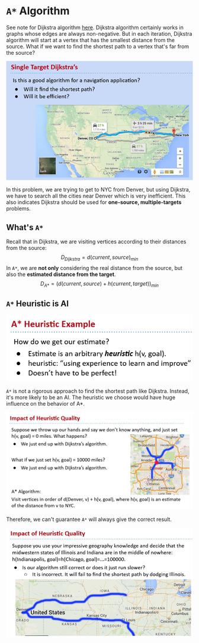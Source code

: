# `A*` Algorithm

See note for Dijkstra algorithm [here](https://github.com/FSReed/ZJU_DS_Summer2023/tree/master/Notes).
Dijkstra algorithm certainly works in graphs whose edges are always non-negative. But in each iteration, Dijkstra algorithm will start at a vertex that has the smallest distance from the source. What if we want to find the shortest path to a vertex that's far from the source?

![Deep](./Images/Lecture25/Pic25_1.png)

In this problem, we are trying to get to NYC from Denver, but using Dijkstra, we have to search all the cities near Denver which is very inefficient. This also indicates Dijkstra should be used for **one-source, multiple-targets** problems.

## What's `A*`

Recall that in Dijkstra, we are visiting vertices according to their distances from the source:
$$
D_{Dijkstra} = d(current, source)_{min}
$$
In `A*`, we are **not only** considering the real distance from the source, but also the **estimated distance from the target**.
$$
D_{A*} = (d(current, source) + h(current, target))_{min}
$$

## `A*` Heuristic is AI

![A* AI](./Images/Lecture25/Pic25_2.png)

`A*` is not a rigorous approach to find the shortest path like Dijkstra. Instead, it's more likely to be an AI. The heuristic we choose would have huge influence on the behavior of A*.

![Heuristic](./Images/Lecture25/Pic25_3.png)

Therefore, we can't guarantee `A*` will always give the correct result.

![Wrong A*](./Images/Lecture25/Pic25_4.png)
